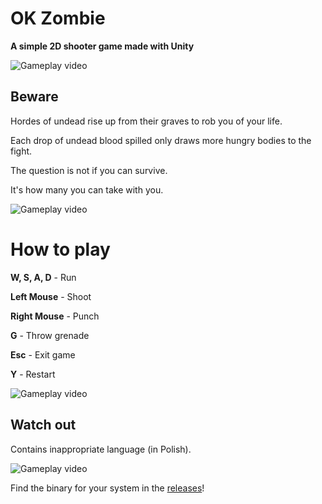 # OK Zombie

**A simple 2D shooter game made with Unity**


![Gameplay video](gifs/fight1.gif)


## Beware

Hordes of undead rise up from their graves to rob you of your life.

Each drop of undead blood spilled only draws more hungry bodies to the fight.

The question is not if you can survive. 

It's how many you can take with you.


![Gameplay video](gifs/fight.gif)


# How to play
**W, S, A, D** - Run

**Left Mouse** - Shoot

**Right Mouse** - Punch

**G** - Throw grenade

**Esc** - Exit game

**Y** - Restart


![Gameplay video](gifs/fight3.gif)


## Watch out
Contains inappropriate language (in Polish).

![Gameplay video](gifs/fight2.gif)


Find the binary for your system in the [releases](https://github.com/dzejkob1218/ok-zombie/releases)!

